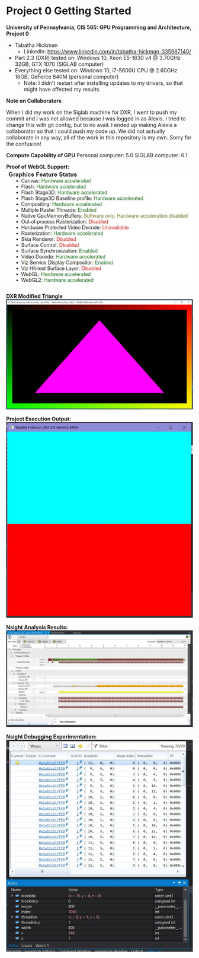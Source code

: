 Project 0 Getting Started
====================

**University of Pennsylvania, CIS 565: GPU Programming and Architecture, Project 0**

* Tabatha Hickman
  * LinkedIn: https://www.linkedin.com/in/tabatha-hickman-335987140/
* Part 2.3 (DXR) tested on: Windows 10, Xeon E5-1630 v4 @ 3.70GHz 32GB, GTX 1070 (SIGLAB computer)
* Everything else tested on: Windows 10, i7-5600U CPU @ 2.60GHz 16GB, GeForce 840M (personal computer)
  * Note: I didn't restart after installing updates to my drivers, so that might have affected my results. 

**Note on Collaborators**

When I did my work on the Siglab machine for DXR, I went to push my commit and I was not allowed because I was logged in as Alexis. I tried to change this with git config, but to no avail. I ended up making Alexis a collaborator so that I could push my code up. We did not actually collaborate in any way, all of the work in this repository is my own. Sorry for the confusion!

**Compute Capability of GPU**
Personal computer: 5.0
SIGLAB computer: 6.1

**Proof of WebGL Support:**
![](images/webglSupport.JPG)

**DXR Modified Triangle**
![](images/DXRTriangle.PNG)

**Project Execution Output:**
![](images/projectBuild.JPG)

**Nsight Analysis Results:**
![](images/NsightAnalysis.JPG)

**Nsight Debugging Experimentation:**
![](images/NsightDebugging.JPG)

